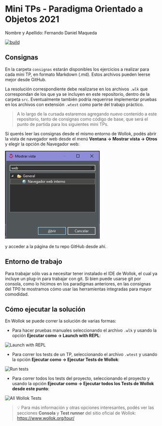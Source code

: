 # Mini TPs - Paradigma Orientado a Objetos 2021

Nombre y Apellido: Fernando Daniel Maqueda

[![build](https://github.com/pdep-mit/mini-tps-objetos-2022-fernandodanielmaqueda/actions/workflows/build.yml/badge.svg)](https://github.com/pdep-mit/mini-tps-objetos-2022-fernandodanielmaqueda/actions/workflows/build.yml)

## Consignas

En la carpeta `consignas` estarán disponibles los ejercicios a realizar para cada mini TP, en formato Markdown (.md). Estos archivos pueden leerse mejor desde GitHub.

La resolución correspondiente debe realizarse en los archivos `.wlk` que correspondan de los que ya se incluyen en este repositorio, dentro de la carpeta `src`. Eventualmente también podría requerirse implementar pruebas en los archivos con extensión `.wtest` como parte del trabajo práctico.

> A lo largo de la cursada estaremos agregando nuevo contenido a este repositorio, tanto de consignas como código de base, que será el punto de partida para los siguientes mini TPs.

Si querés leer las consignas desde el mismo entorno de Wollok, podés abrir la vista de navegador web desde el menú **Ventana -> Mostrar vista -> Otros** y elegir la opción de Navegador web:

![Navegador web](consignas/imagenes/web-browser.jpg)

y acceder a la página de tu repo GitHub desde ahí.

## Entorno de trabajo

Para trabajar sólo vas a necesitar tener instalado el IDE de Wollok, el cual ya incluye un plug-in para trabajar con git. Si bien puede usarse git por consola, como lo hicimos en los paradigmas anteriores, en las consignas del TP0 te mostramos cómo usar las herramientas integradas para mayor comodidad.

## Cómo ejecutar la solución

En Wollok se puede correr la solución de varias formas:

- Para hacer pruebas manuales seleccionando el archivo `.wlk` y usando la opción **Ejecutar como -> Launch with REPL**:

![Launch with REPL](https://d33wubrfki0l68.cloudfront.net/f5fc2749e6bae5af90b1a9295cb13941f803a4ce/0ef93/images/tour/consoleintroes.gif)

- Para correr los tests de un TP, seleccionando el archivo `.wtest` y usando la opción **Ejecutar como -> Ejecutar Tests de Wollok**:

![Run tests](https://d33wubrfki0l68.cloudfront.net/e5bd31e55f66cf2e605d1d89563bfaefcbaf692b/bb328/images/tour/testrunnerintroes.gif)

- Para correr todos los tests del proyecto, seleccionando el proyecto y usando la opción **Ejecutar como -> Ejecutar todos los Tests de Wollok desde este punto**:

![All Wollok Tests](https://d33wubrfki0l68.cloudfront.net/15d835ed544cab381623621affcb8ec899d81e87/a930f/images/tour/testrunnerrunningseveralfileses.gif)

> :bulb: Para más información y otras opciones interesantes, podés ver las secciones **Consola** y **Test runner** del sitio oficial de Wollok: https://www.wollok.org/tour/
